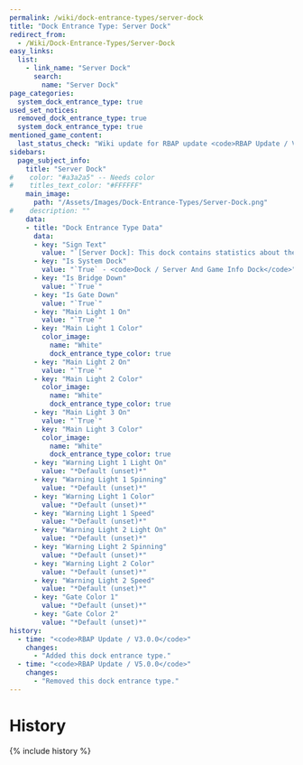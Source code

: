 ```yaml
---
permalink: /wiki/dock-entrance-types/server-dock
title: "Dock Entrance Type: Server Dock"
redirect_from:
  - /Wiki/Dock-Entrance-Types/Server-Dock
easy_links:
  list:
    - link_name: "Server Dock"
      search:
        name: "Server Dock"
page_categories:
  system_dock_entrance_type: true
used_set_notices:
  removed_dock_entrance_type: true
  system_dock_entrance_type: true
mentioned_game_content:
  last_status_check: "Wiki update for RBAP update <code>RBAP Update / V5.2.0</code>"
sidebars:
  page_subject_info:
    title: "Server Dock"
#    color: "#a3a2a5" -- Needs color
#    titles_text_color: "#FFFFFF"
    main_image:
      path: "/Assets/Images/Dock-Entrance-Types/Server-Dock.png"
#    description: ""
    data:
    - title: "Dock Entrance Type Data"
      data:
      - key: "Sign Text"
        value: "`[Server Dock]: This dock contains statistics about the server and the game`"
      - key: "Is System Dock"
        value: "`True` - <code>Dock / Server And Game Info Dock</code>"
      - key: "Is Bridge Down"
        value: "`True`"
      - key: "Is Gate Down"
        value: "`True`"
      - key: "Main Light 1 On"
        value: "`True`"
      - key: "Main Light 1 Color"
        color_image:
          name: "White"
          dock_entrance_type_color: true
      - key: "Main Light 2 On"
        value: "`True`"
      - key: "Main Light 2 Color"
        color_image:
          name: "White"
          dock_entrance_type_color: true
      - key: "Main Light 3 On"
        value: "`True`"
      - key: "Main Light 3 Color"
        color_image:
          name: "White"
          dock_entrance_type_color: true
      - key: "Warning Light 1 Light On"
        value: "*Default (unset)*"
      - key: "Warning Light 1 Spinning"
        value: "*Default (unset)*"
      - key: "Warning Light 1 Color"
        value: "*Default (unset)*"
      - key: "Warning Light 1 Speed"
        value: "*Default (unset)*"
      - key: "Warning Light 2 Light On"
        value: "*Default (unset)*"
      - key: "Warning Light 2 Spinning"
        value: "*Default (unset)*"
      - key: "Warning Light 2 Color"
        value: "*Default (unset)*"
      - key: "Warning Light 2 Speed"
        value: "*Default (unset)*"
      - key: "Gate Color 1"
        value: "*Default (unset)*"
      - key: "Gate Color 2"
        value: "*Default (unset)*"
history:
  - time: "<code>RBAP Update / V3.0.0</code>"
    changes:
      - "Added this dock entrance type."
  - time: "<code>RBAP Update / V5.0.0</code>"
    changes:
      - "Removed this dock entrance type."
---
```


# History

{% include history %}
